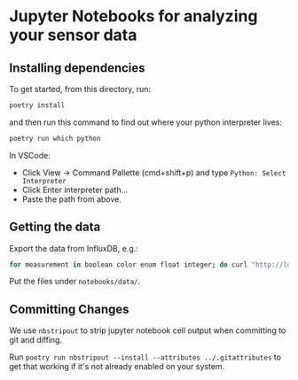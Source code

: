 # Jupyter Notebooks for analyzing your sensor data

## Installing dependencies

To get started, from this directory, run:

```bash
poetry install
```

and then run this command to find out where your python interpreter lives:

```bash
poetry run which python
```

In VSCode:

- Click View -> Command Pallette (cmd+shift+p) and type `Python: Select Interpreter`
- Click Enter interpreter path...
- Paste the path from above.

## Getting the data

Export the data from InfluxDB, e.g.:

```bash
for measurement in boolean color enum float integer; do curl "http://localhost:8086/query?db=$DATABASE&u=$USERNAME&p=$PASSWORD&chunked=true" -H "Accept: application/csv" --data-urlencode "q=SELECT * FROM $measurement" > homie_$measurement.csv; done
```

Put the files under `notebooks/data/`.

## Committing Changes

We use `nbstripout` to strip jupyter notebook cell output when committing to git and diffing.

Run `poetry run nbstripout --install --attributes ../.gitattributes` to get that working if it's not already enabled on your system.
